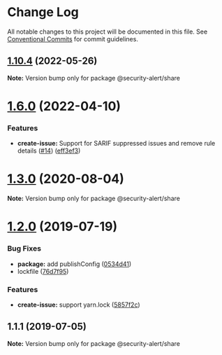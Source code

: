 # Change Log

All notable changes to this project will be documented in this file.
See [Conventional Commits](https://conventionalcommits.org) for commit guidelines.

## [1.10.4](https://github.com/security-alert/security-alert/compare/v1.10.3...v1.10.4) (2022-05-26)

**Note:** Version bump only for package @security-alert/share





# [1.6.0](https://github.com/azu/security-alert/compare/v1.5.0...v1.6.0) (2022-04-10)


### Features

* **create-issue:** Support for SARIF suppressed issues and remove rule details ([#14](https://github.com/azu/security-alert/issues/14)) ([eff3ef3](https://github.com/azu/security-alert/commit/eff3ef34e1282ddafca856babf5bb1db96120f71))





# [1.3.0](https://github.com/azu/security-alert/compare/v1.2.0...v1.3.0) (2020-08-04)

**Note:** Version bump only for package @security-alert/share





# [1.2.0](https://github.com/azu/security-alert/compare/v1.1.1...v1.2.0) (2019-07-19)


### Bug Fixes

* **package:** add publishConfig ([0534d41](https://github.com/azu/security-alert/commit/0534d41))
* lockfile ([76d7f95](https://github.com/azu/security-alert/commit/76d7f95))


### Features

* **create-issue:** support yarn.lock ([5857f2c](https://github.com/azu/security-alert/commit/5857f2c))





## 1.1.1 (2019-07-05)

**Note:** Version bump only for package @security-alert/share
